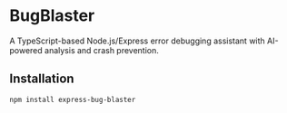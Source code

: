 # BugBlaster
A TypeScript-based Node.js/Express error debugging assistant with AI-powered analysis and crash prevention.

## Installation
```bash
npm install express-bug-blaster
